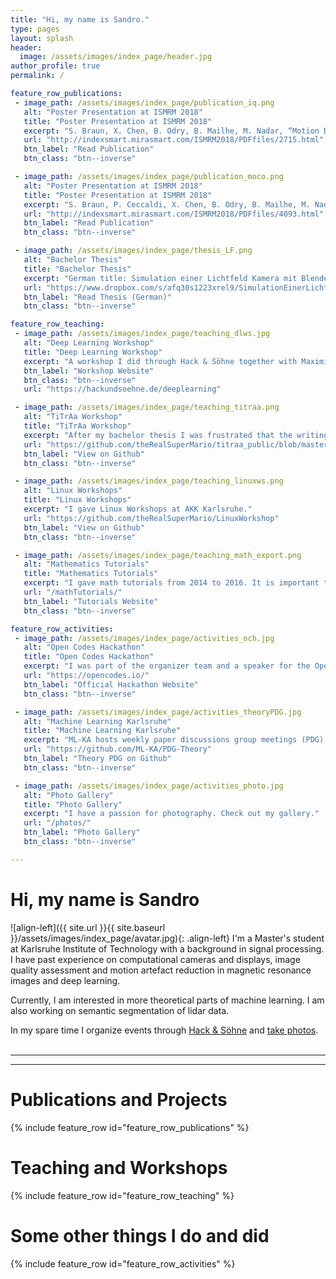```yaml
---
title: "Hi, my name is Sandro."
type: pages
layout: splash
header:
  image: /assets/images/index_page/header.jpg
author_profile: true
permalink: /

feature_row_publications:
 - image_path: /assets/images/index_page/publication_iq.png
   alt: "Poster Presentation at ISMRM 2018"
   title: "Poster Presentation at ISMRM 2018"
   excerpt: "S. Braun, X. Chen, B. Odry, B. Mailhe, M. Nadar, “Motion Detection and Quality Assessment of MR images with Deep Convolutional DenseNets”, Proc. Intl. Soc. Mag. Reson. Med. 26:2715 (2018), Paris"
   url: "http://indexsmart.mirasmart.com/ISMRM2018/PDFfiles/2715.html"
   btn_label: "Read Publication"
   btn_class: "btn--inverse"

 - image_path: /assets/images/index_page/publication_moco.png
   alt: "Poster Presentation at ISMRM 2018"
   title: "Poster Presentation at ISMRM 2018"
   excerpt: "S. Braun, P. Ceccaldi, X. Chen, B. Odry, B. Mailhe, M. Nadar, “Wasserstein GAN for Motion Artifact Reduction of MR images”, Proc. Intl. Soc. Mag. Reson. Med. 26:4093 (2018), Paris"
   url: "http://indexsmart.mirasmart.com/ISMRM2018/PDFfiles/4093.html"
   btn_label: "Read Publication"
   btn_class: "btn--inverse"     

 - image_path: /assets/images/index_page/thesis_LF.png
   alt: "Bachelor Thesis"
   title: "Bachelor Thesis"
   excerpt: "German title: Simulation einer Lichtfeld Kamera mit Blendenmodulation. English translation: Simulation of lightfield cameras using aperture modulation."
   url: "https://www.dropbox.com/s/afq30s1223xrel9/SimulationEinerLichtfeldKameraMitBlendenmodulation.pdf?dl=0"
   btn_label: "Read Thesis (German)"
   btn_class: "btn--inverse" 

feature_row_teaching:
 - image_path: /assets/images/index_page/teaching_dlws.jpg
   alt: "Deep Learning Workshop"
   title: "Deep Learning Workshop"
   excerpt: "A workshop I did through Hack & Söhne together with Maximillian Franz and Leander. We wanted to make very low level concepts clear and not just do   tensorflow.train()."
   btn_label: "Workshop Website"
   btn_class: "btn--inverse"   
   url: "https://hackundsoehne.de/deeplearning"

 - image_path: /assets/images/index_page/teaching_titraa.png
   alt: "TiTrAa Workshop"
   title: "TiTrAa Workshop"
   excerpt: "After my bachelor thesis I was frustrated that the writing workflow is so  hard to learn. That’s why I made a workshop about it. Why is it called TiTrAa? TiTrAa stands for 'Tipps und Tricks zu Abschlussarbeit' and is German for 'thesis workflow hacks'."
   url: "https://github.com/theRealSuperMario/titraa_public/blob/master/MARKDOWN/index.markdown"
   btn_label: "View on Github"
   btn_class: "btn--inverse"

 - image_path: /assets/images/index_page/teaching_linuxws.png
   alt: "Linux Workshops"
   title: "Linux Workshops"
   excerpt: "I gave Linux Workshops at AKK Karlsruhe."
   url: "https://github.com/theRealSuperMario/LinuxWorkshop"
   btn_label: "View on Github"
   btn_class: "btn--inverse"   

 - image_path: /assets/images/index_page/teaching_math_export.png
   alt: "Mathematics Tutorials"
   title: "Mathematics Tutorials"
   excerpt: "I gave math tutorials from 2014 to 2016. It is important to get feedback about your teaching methods which is why I wrote an app to monitor the quality of my tutorials."
   url: "/mathTutorials/"
   btn_label: "Tutorials Website"
   btn_class: "btn--inverse"  

feature_row_activities:
 - image_path: /assets/images/index_page/activities_och.jpg
   alt: "Open Codes Hackathon"
   title: "Open Codes Hackathon"
   excerpt: "I was part of the organizer team and a speaker for the Open Codes Hackathon. The Open Codes Hackathon was the largest student-run hackathon in Germany with international 200 participants."
   url: "https://opencodes.io/"
   btn_label: "Official Hackathon Website"
   btn_class: "btn--inverse"

 - image_path: /assets/images/index_page/activities_theoryPDG.jpg
   alt: "Machine Learning Karlsruhe"
   title: "Machine Learning Karlsruhe"
   excerpt: "ML-KA hosts weekly paper discussions group meetings (PDG) about Machine Learning. The classic pdg is Wednesdays. We recently started a theory-PDG branch that focusses on theoretical aspects of Machine Learning."
   url: "https://github.com/ML-KA/PDG-Theory"
   btn_label: "Theory PDG on Github"
   btn_class: "btn--inverse"   

 - image_path: /assets/images/index_page/activities_photo.jpg
   alt: "Photo Gallery"
   title: "Photo Gallery"
   excerpt: "I have a passion for photography. Check out my gallery."
   url: "/photos/"
   btn_label: "Photo Gallery"
   btn_class: "btn--inverse"       

---
```



# Hi, my name is Sandro


![align-left]({{ site.url }}{{ site.baseurl }}/assets/images/index_page/avatar.jpg){: .align-left}
I'm a Master's student at Karlsruhe Institute of Technology with a background in signal processing.
I have past experience on computational cameras and displays, image quality assessment and motion artefact reduction in magnetic resonance images and deep learning. 

Currently, I am interested in more theoretical parts of machine learning. I am also working on semantic segmentation of lidar data.

In my spare time I organize events through [Hack & Söhne](https://hackundsoehne.de/ "Hack & Soehne Website") and [take photos](/photos/ "Check out my gallery").
<br>
<br>

---
---

# Publications and Projects

{% include feature_row id="feature_row_publications" %}

# Teaching and Workshops

{% include feature_row id="feature_row_teaching" %}

# Some other things I do and did

{% include feature_row id="feature_row_activities" %}